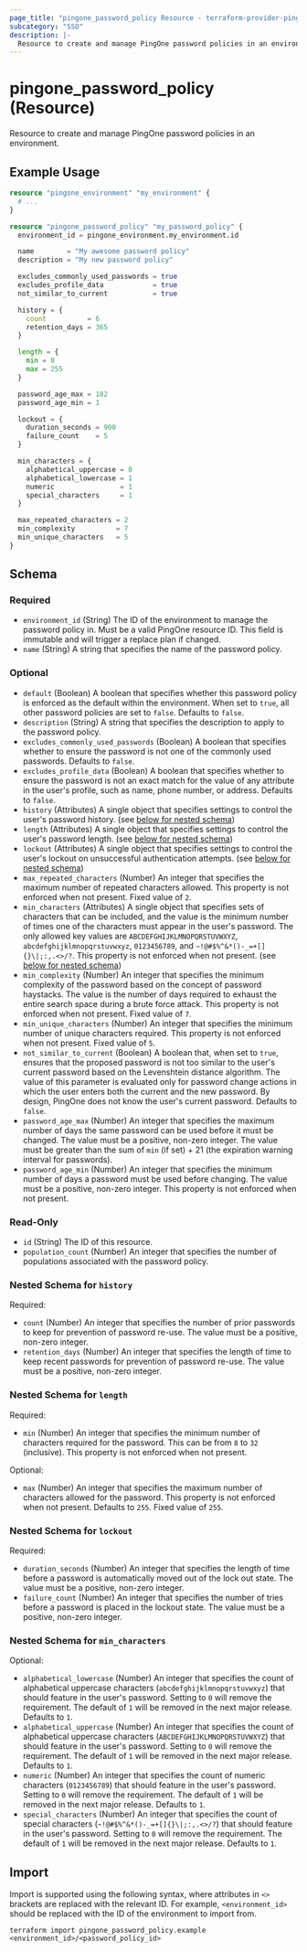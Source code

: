 ```yaml
---
page_title: "pingone_password_policy Resource - terraform-provider-pingone"
subcategory: "SSO"
description: |-
  Resource to create and manage PingOne password policies in an environment.
---
```


# pingone_password_policy (Resource)

Resource to create and manage PingOne password policies in an environment.

## Example Usage

```terraform
resource "pingone_environment" "my_environment" {
  # ...
}

resource "pingone_password_policy" "my_password_policy" {
  environment_id = pingone_environment.my_environment.id

  name        = "My awesome password policy"
  description = "My new password policy"

  excludes_commonly_used_passwords = true
  excludes_profile_data            = true
  not_similar_to_current           = true

  history = {
    count          = 6
    retention_days = 365
  }

  length = {
    min = 8
    max = 255
  }

  password_age_max = 182
  password_age_min = 1

  lockout = {
    duration_seconds = 900
    failure_count    = 5
  }

  min_characters = {
    alphabetical_uppercase = 0
    alphabetical_lowercase = 1
    numeric                = 1
    special_characters     = 1
  }

  max_repeated_characters = 2
  min_complexity          = 7
  min_unique_characters   = 5
}
```

<!-- schema generated by tfplugindocs -->
## Schema

### Required

- `environment_id` (String) The ID of the environment to manage the password policy in.  Must be a valid PingOne resource ID.  This field is immutable and will trigger a replace plan if changed.
- `name` (String) A string that specifies the name of the password policy.

### Optional

- `default` (Boolean) A boolean that specifies whether this password policy is enforced as the default within the environment. When set to `true`, all other password policies are set to `false`.  Defaults to `false`.
- `description` (String) A string that specifies the description to apply to the password policy.
- `excludes_commonly_used_passwords` (Boolean) A boolean that specifies whether to ensure the password is not one of the commonly used passwords.  Defaults to `false`.
- `excludes_profile_data` (Boolean) A boolean that specifies whether to ensure the password is not an exact match for the value of any attribute in the user's profile, such as name, phone number, or address.  Defaults to `false`.
- `history` (Attributes) A single object that specifies settings to control the user's password history. (see [below for nested schema](#nestedatt--history))
- `length` (Attributes) A single object that specifies settings to control the user's password length. (see [below for nested schema](#nestedatt--length))
- `lockout` (Attributes) A single object that specifies settings to control the user's lockout on unsuccessful authentication attempts. (see [below for nested schema](#nestedatt--lockout))
- `max_repeated_characters` (Number) An integer that specifies the maximum number of repeated characters allowed. This property is not enforced when not present.  Fixed value of `2`.
- `min_characters` (Attributes) A single object that specifies sets of characters that can be included, and the value is the minimum number of times one of the characters must appear in the user's password. The only allowed key values are `ABCDEFGHIJKLMNOPQRSTUVWXYZ`, `abcdefghijklmnopqrstuvwxyz`, `0123456789`, and `~!@#$%^&*()-_=+[]{}\|;:,.<>/?`. This property is not enforced when not present. (see [below for nested schema](#nestedatt--min_characters))
- `min_complexity` (Number) An integer that specifies the minimum complexity of the password based on the concept of password haystacks. The value is the number of days required to exhaust the entire search space during a brute force attack. This property is not enforced when not present.  Fixed value of `7`.
- `min_unique_characters` (Number) An integer that specifies the minimum number of unique characters required. This property is not enforced when not present.  Fixed value of `5`.
- `not_similar_to_current` (Boolean) A boolean that, when set to `true`, ensures that the proposed password is not too similar to the user's current password based on the Levenshtein distance algorithm. The value of this parameter is evaluated only for password change actions in which the user enters both the current and the new password. By design, PingOne does not know the user's current password.  Defaults to `false`.
- `password_age_max` (Number) An integer that specifies the maximum number of days the same password can be used before it must be changed. The value must be a positive, non-zero integer.  The value must be greater than the sum of `min` (if set) + 21 (the expiration warning interval for passwords).
- `password_age_min` (Number) An integer that specifies the minimum number of days a password must be used before changing. The value must be a positive, non-zero integer. This property is not enforced when not present.

### Read-Only

- `id` (String) The ID of this resource.
- `population_count` (Number) An integer that specifies the number of populations associated with the password policy.

<a id="nestedatt--history"></a>
### Nested Schema for `history`

Required:

- `count` (Number) An integer that specifies the number of prior passwords to keep for prevention of password re-use. The value must be a positive, non-zero integer.
- `retention_days` (Number) An integer that specifies the length of time to keep recent passwords for prevention of password re-use. The value must be a positive, non-zero integer.


<a id="nestedatt--length"></a>
### Nested Schema for `length`

Required:

- `min` (Number) An integer that specifies the minimum number of characters required for the password. This can be from `8` to `32` (inclusive). This property is not enforced when not present.

Optional:

- `max` (Number) An integer that specifies the maximum number of characters allowed for the password. This property is not enforced when not present.  Defaults to `255`.  Fixed value of `255`.


<a id="nestedatt--lockout"></a>
### Nested Schema for `lockout`

Required:

- `duration_seconds` (Number) An integer that specifies the length of time before a password is automatically moved out of the lock out state. The value must be a positive, non-zero integer.
- `failure_count` (Number) An integer that specifies the number of tries before a password is placed in the lockout state. The value must be a positive, non-zero integer.


<a id="nestedatt--min_characters"></a>
### Nested Schema for `min_characters`

Optional:

- `alphabetical_lowercase` (Number) An integer that specifies the count of alphabetical uppercase characters (`abcdefghijklmnopqrstuvwxyz`) that should feature in the user's password. Setting to `0` will remove the requirement. The default of `1` will be removed in the next major release.  Defaults to `1`.
- `alphabetical_uppercase` (Number) An integer that specifies the count of alphabetical uppercase characters (`ABCDEFGHIJKLMNOPQRSTUVWXYZ`) that should feature in the user's password. Setting to `0` will remove the requirement. The default of `1` will be removed in the next major release.  Defaults to `1`.
- `numeric` (Number) An integer that specifies the count of numeric characters (`0123456789`) that should feature in the user's password. Setting to `0` will remove the requirement. The default of `1` will be removed in the next major release.  Defaults to `1`.
- `special_characters` (Number) An integer that specifies the count of special characters (`~!@#$%^&*()-_=+[]{}\|;:,.<>/?`) that should feature in the user's password. Setting to `0` will remove the requirement. The default of `1` will be removed in the next major release.  Defaults to `1`.

## Import

Import is supported using the following syntax, where attributes in `<>` brackets are replaced with the relevant ID.  For example, `<environment_id>` should be replaced with the ID of the environment to import from.

```shell
terraform import pingone_password_policy.example <environment_id>/<password_policy_id>
```
